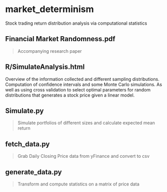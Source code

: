 # market_determinism
Stock trading return distribution analysis via computational statistics

## Financial Market Randomness.pdf
> Accompanying research paper

## R/SimulateAnalysis.html
Overview of the information collected and different sampling distributions. Computation of confidence intervals and some Monte Carlo simulations. As well as using cross validation to select optimal parameters for random distributions that generates a stock price given a linear model.

## Simulate.py
> Simulate portfolios of different sizes and calculate expected mean return


## fetch_data.py
> Grab Daily Closing Price data from yFinance and convert to csv

## generate_data.py
> Transform and compute statistics on a matrix of price data

